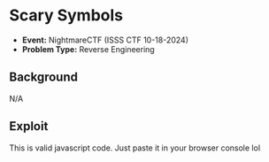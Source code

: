 # Scary Symbols
* **Event:** NightmareCTF (ISSS CTF 10-18-2024)
* **Problem Type:** Reverse Engineering

## Background

N/A

## Exploit

This is valid javascript code. Just paste it in your browser console lol
